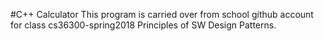 #C++ Calculator 
This program is carried over from school github account for class cs36300-spring2018 Principles of SW Design Patterns.
